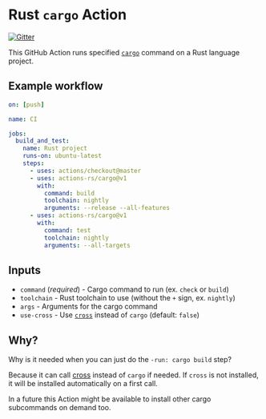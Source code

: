 # Rust `cargo` Action

[![Gitter](https://badges.gitter.im/actions-rs/community.svg)](https://gitter.im/actions-rs/community)

This GitHub Action runs specified [`cargo`](https://github.com/rust-lang/cargo)
command on a Rust language project.

## Example workflow

```yaml
on: [push]

name: CI

jobs:
  build_and_test:
    name: Rust project
    runs-on: ubuntu-latest
    steps:
      - uses: actions/checkout@master
      - uses: actions-rs/cargo@v1
        with:
          command: build
          toolchain: nightly
          arguments: --release --all-features
      - uses: actions-rs/cargo@v1
        with:
          command: test
          toolchain: nightly
          arguments: --all-targets
```

## Inputs

* `command` (*required*) - Cargo command to run (ex. `check` or `build`)
* `toolchain` - Rust toolchain to use (without the `+` sign, ex. `nightly`)
* `args` - Arguments for the cargo command
* `use-cross` - Use [`cross`](https://github.com/rust-embedded/cross) instead of `cargo` (default: `false`)

## Why?

Why is it needed when you can just do the `-run: cargo build` step?

Because it can call [cross](https://github.com/rust-embedded/cross) instead of `cargo`
if needed. If `cross` is not installed, it will be installed automatically on a first call.

In a future this Action might be available to install other cargo subcommands on demand too.
